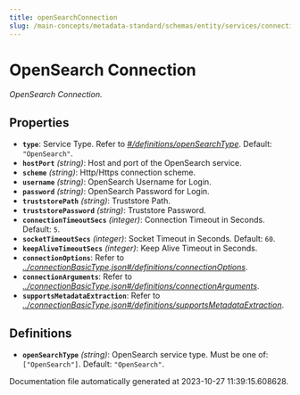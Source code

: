 ```yaml
---
title: openSearchConnection
slug: /main-concepts/metadata-standard/schemas/entity/services/connections/search/opensearchconnection
---
```


# OpenSearch Connection

*OpenSearch Connection.*

## Properties

- **`type`**: Service Type. Refer to *[#/definitions/openSearchType](#definitions/openSearchType)*. Default: `"OpenSearch"`.
- **`hostPort`** *(string)*: Host and port of the OpenSearch service.
- **`scheme`** *(string)*: Http/Https connection scheme.
- **`username`** *(string)*: OpenSearch Username for Login.
- **`password`** *(string)*: OpenSearch Password for Login.
- **`truststorePath`** *(string)*: Truststore Path.
- **`truststorePassword`** *(string)*: Truststore Password.
- **`connectionTimeoutSecs`** *(integer)*: Connection Timeout in Seconds. Default: `5`.
- **`socketTimeoutSecs`** *(integer)*: Socket Timeout in Seconds. Default: `60`.
- **`keepAliveTimeoutSecs`** *(integer)*: Keep Alive Timeout in Seconds.
- **`connectionOptions`**: Refer to *[../connectionBasicType.json#/definitions/connectionOptions](#/connectionBasicType.json#/definitions/connectionOptions)*.
- **`connectionArguments`**: Refer to *[../connectionBasicType.json#/definitions/connectionArguments](#/connectionBasicType.json#/definitions/connectionArguments)*.
- **`supportsMetadataExtraction`**: Refer to *[../connectionBasicType.json#/definitions/supportsMetadataExtraction](#/connectionBasicType.json#/definitions/supportsMetadataExtraction)*.
## Definitions

- <a id="definitions/openSearchType"></a>**`openSearchType`** *(string)*: OpenSearch service type. Must be one of: `["OpenSearch"]`. Default: `"OpenSearch"`.


Documentation file automatically generated at 2023-10-27 11:39:15.608628.
